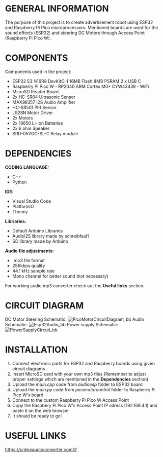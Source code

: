 # GENERAL INFORMATION

The purpose of this project is to create advertisement robot using ESP32 and Raspberry Pi Pico microprocessors. 
Mentioned boards are used for the sound effects (ESP32) and steering DC Motors through Access Point (Raspberry Pi Pico W).

# COMPONENTS

Components used in the project:
- ESP32 S3 N16R8 DevKitC-1 16MB Flash 8MB PSRAM 2 x USB C
- Raspberry Pi Pico W - RP2040 ARM Cortex M0+ CYW43439 - WiFi
- MicroSD Reader Board
- 2x HC-SR04 Ultrasonic Sensor
- MAX98357 I2S Audio Amplifier
- HC-SR501 PIR Sensor
- L928N Motor Driver
- 2x Motors
- 2x 18650 Li-ion Batteries
- 2x 6 ohm Speaker
- SRD-05VDC-SL-C Relay module


# DEPENDENCIES

**CODING LANGUAGE:**
- C++
- Python

**IDE:**
- Visual Studio Code
- PlatformIO
- Thonny

**Libriaries:**
- Default Arduino Libraries
- AudioI2S library made by schreibfaul1
- SD library made by Arduino


**Audio file adjustments:**
- .mp3 file format
- 256kbps quality
- 44.1 kHz sample rate
- Mono channel for better sound (not necessary)

For working audio mp3 converter check out the **Useful links** section.

# CIRCUIT DIAGRAM
DC Motor Steering Schematic: ![PicoMotorCircuitDiagram_bb](https://github.com/user-attachments/assets/099b944c-4642-492b-b489-c555d795320a)
Audio Schematic: ![Esp32Audio_bb](https://github.com/user-attachments/assets/04ebd0ec-229a-4bcf-8707-837bba1134ac) 
Power supply Schematic: ![PowerSupplyCircuit_bb](https://github.com/user-attachments/assets/907c398e-a168-46ea-b94d-b6abd995351c)
# INSTALLATION

1. Connect electronic parts for ESP32 and Raspberry boards using given circuit diagrams
2. Insert MicroSD card with your own mp3 files (Remember to adjust proper settings which are mentioned in the **Dependencies** section)
3. Upload the *main.cpp* code from *audioesp* folder to ESP32 board
4. Upload the *main.py* code from *picomotorcontrol* folder to Raspberry Pi Pico W's board
5. Connect to the custom Raspberry Pi Pico W Access Point
6. Copy the Raspbery Pi Pico W's Access Point IP adress (192.168.4.1) and paste it on the web browser
7. It should be ready to go! 

# USEFUL LINKS
https://onlineaudioconverter.com/#

